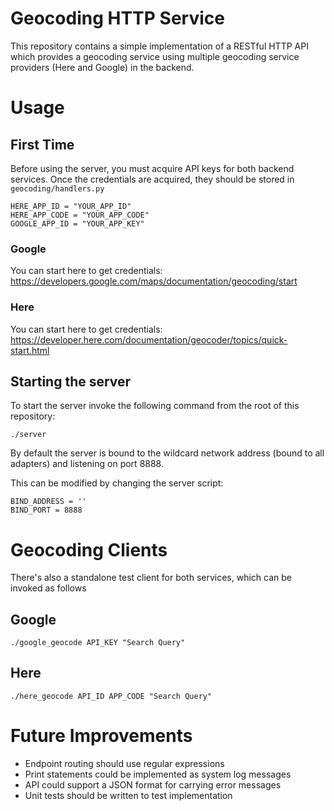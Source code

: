 # Geocoding HTTP Service
This repository contains a simple implementation of a RESTful HTTP API which provides a geocoding service using multiple geocoding service providers (Here and Google) in the backend.

# Usage
## First Time
Before using the server, you must acquire API keys for both backend services. Once the credentials are acquired, they should be stored in `geocoding/handlers.py`

```
HERE_APP_ID = "YOUR_APP_ID"
HERE_APP_CODE = "YOUR_APP_CODE"
GOOGLE_APP_ID = "YOUR_APP_KEY"
```
### Google
You can start here to get credentials: https://developers.google.com/maps/documentation/geocoding/start
### Here
You can start here to get credentials: https://developer.here.com/documentation/geocoder/topics/quick-start.html

## Starting the server
To start the server invoke the following command from the root of this repository:

`./server`

By default the server is bound to the wildcard network address (bound to all adapters) and listening on port 8888.

This can be modified by changing the server script:
```
BIND_ADDRESS = ''
BIND_PORT = 8888
```

# Geocoding Clients
There's also a standalone test client for both services, which can be invoked as follows
## Google
`./google_geocode API_KEY "Search Query"`
## Here
`./here_geocode API_ID APP_CODE "Search Query"`

# Future Improvements
* Endpoint routing should use regular expressions
* Print statements could be implemented as system log messages
* API could support a JSON format for carrying error messages
* Unit tests should be written to test implementation

